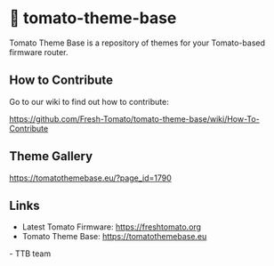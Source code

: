 # 🍅 tomato-theme-base

Tomato Theme Base is a repository of themes for your Tomato-based firmware router.

## How to Contribute

Go to our wiki to find out how to contribute: 

https://github.com/Fresh-Tomato/tomato-theme-base/wiki/How-To-Contribute

## Theme Gallery

https://tomatothemebase.eu/?page_id=1790

## Links

* Latest Tomato Firmware: https://freshtomato.org
* Tomato Theme Base: https://tomatothemebase.eu

\- TTB team

